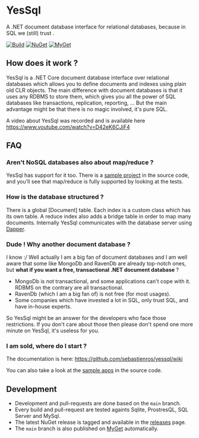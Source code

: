 YesSql
=============

A .NET document database interface for relational databases, because in SQL we (still) trust .

[![Build](https://github.com/sebastienros/yessql/actions/workflows/build.yml/badge.svg)](https://github.com/sebastienros/yessql/actions/workflows/build.yml)
[![NuGet](https://img.shields.io/nuget/v/YesSql.svg)](https://www.nuget.org/packages/YesSql)
[![MyGet](https://img.shields.io/myget/yessql/vpre/yessql.svg?label=MyGet)](https://www.myget.org/feed/yessql/package/nuget/yessql)

How does it work ?
-------------------

YesSql is a .NET Core document database interface over relational databases which allows you to define documents and indexes using plain old CLR objects. The main difference
with document databases is that it uses any RDBMS to store them, which gives you all the power of SQL databases
like transactions, replication, reporting, ... But the main advantage might be that there is no magic involved, it's pure SQL.

A video about YesSql was recorded and is available here https://www.youtube.com/watch?v=D42eK6CJjF4 

FAQ
-------------------

### Aren't NoSQL databases also about map/reduce ?

YesSql has support for it too. There is a [sample project](https://github.com/sebastienros/yessql/tree/master/samples/YesSql.Samples.Hi) in the source code, and you'll see that map/reduce is fully supported by looking at the tests.

### How is the database structured ?

There is a global [Document] table. Each index is a custom class which has its own table. A reduce index also adds a bridge table in order to map many documents. 
Internally YesSql communicates with the database server using [Dapper](https://github.com/StackExchange/dapper-dot-net).

### Dude ! Why another document database ?

I know :/ Well actually I am a big fan of document databases and I am well aware that some like MongoDb and RavenDb are already top-notch ones, but __what if you want a free, transactional .NET document database__ ?

* MongoDb is not transactional, and some applications can't cope with it. RDBMS on the contrary are all transactional. 
* RavenDb (which I am a big fan of) is not free (for most usages). 
* Some companies which have invested a lot in SQL, only trust SQL, and have in-house experts.

So YesSql might be an answer for the developers who face those restrictions. If you don't care about those then please don't spend one more minute on YesSql, it's useless for you.

### I am sold, where do I start ?

The documentation is here: https://github.com/sebastienros/yessql/wiki

You can also take a look at the [sample apps](https://github.com/sebastienros/yessql/tree/master/samples) in the source code.

Development
-------------------

- Development and pull-requests are done based on the `main` branch.
- Every build and pull-request are tested againts Sqlite, ProstresQL, SQL Server and MySql.
- The latest NuGet release is tagged and available in the [releases](https://github.com/sebastienros/yessql/releases) page.
- The `main` branch is also published on [MyGet](https://www.myget.org/feed/yessql/package/nuget/yessql) automatically.
